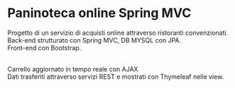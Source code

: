 # Paninoteca online Spring MVC

Progetto di un servizio di acquisti online attraverso ristoranti convenzionati.<br>
Back-end strutturato con Spring MVC, DB MYSQL con JPA.<br>
Front-end con Bootstrap.<br><br>

Carrello aggiornato in tempo reale con AJAX<br>
Dati trasferiti attraverso servizi REST e mostrati con Thymeleaf nelle view.
